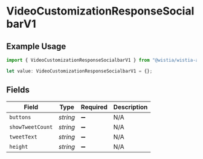 # VideoCustomizationResponseSocialbarV1

## Example Usage

```typescript
import { VideoCustomizationResponseSocialbarV1 } from "@wistia/wistia-api-client/models";

let value: VideoCustomizationResponseSocialbarV1 = {};
```

## Fields

| Field              | Type               | Required           | Description        |
| ------------------ | ------------------ | ------------------ | ------------------ |
| `buttons`          | *string*           | :heavy_minus_sign: | N/A                |
| `showTweetCount`   | *string*           | :heavy_minus_sign: | N/A                |
| `tweetText`        | *string*           | :heavy_minus_sign: | N/A                |
| `height`           | *string*           | :heavy_minus_sign: | N/A                |
